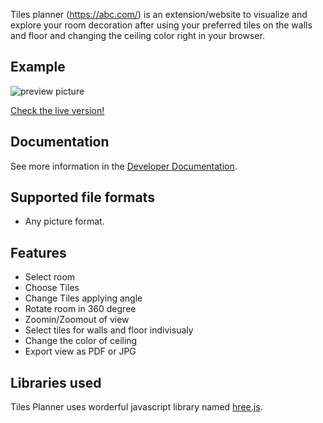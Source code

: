 Tiles planner (https://abc.com/) is an extension/website to visualize and explore your room decoration after using your preferred tiles on the walls and floor and changing the ceiling color right in your browser.

## Example
![preview picture](https://abc.com/)

[Check the live version!](https://abc.com/)

## Documentation
See more information in the [Developer Documentation](https://abc.com/).

## Supported file formats
   * Any picture format.

## Features

- Select room
- Choose Tiles
- Change Tiles applying angle
- Rotate room  in 360 degree
- Zoomin/Zoomout of view
- Select tiles for walls and floor indivisualy
- Change the color of ceiling
- Export view as PDF or JPG
 

## Libraries used
Tiles Planner uses worderful javascript library named [hree.js](https://abc.com).
